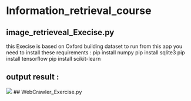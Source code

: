 # Information_retrieval_course
## image_retrieveal_Execise.py
this Execise is based on Oxford building dataset 
to run from this app you need to install these requirements :
pip install numpy
pip install sqlite3
 pip install tensorflow
 pip install scikit-learn

## output result :
<img src="https://s8.uupload.ir/files/run_prj_b8n.png" >
## WebCrawler_Exercise.py
